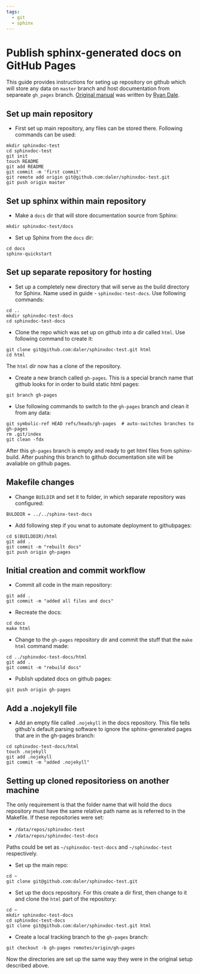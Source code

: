 ```yaml
---
tags:
  - git
  - sphinx
---
```


# Publish sphinx-generated docs on GitHub Pages

This guide provides instructions for seting up repository on github which will store any data on `master` branch and host documentation from separeate `gh_pages` branch. [Original manual](https://github.com/daler/sphinxdoc-test) was written by [Ryan Dale](https://github.com/daler).

## Set up main repository

- First set up main repository, any files can be stored there.  Following commands can be used:

```
mkdir sphinxdoc-test
cd sphinxdoc-test
git init
touch README
git add README
git commit -m 'first commit'
git remote add origin git@github.com:daler/sphinxdoc-test.git
git push origin master
```

## Set up sphinx within main repository

- Make a `docs` dir that will store documentation source from Sphinx:

```
mkdir sphinxdoc-test/docs
```

- Set up Sphinx from the `docs` dir:

```
cd docs
sphinx-quickstart
```

## Set up separate repository for hosting

- Set up a completely new directory that will serve as the build directory for Sphinx. Name used in guide - `sphinxdoc-test-docs`. Use following commands:

```
cd ..
mkdir sphinxdoc-test-docs
cd sphinxdoc-test-docs
```

- Clone the repo which was set up on github into a dir called `html`. Use following command to create it:
    
```
git clone git@github.com:daler/sphinxdoc-test.git html
cd html
```

The `html` dir now has a clone of the repository.  

- Create a new branch called `gh-pages`. This is a special branch name that github looks for in order to build static html pages:

```
git branch gh-pages
```

- Use following commands to switch to the `gh-pages` branch and clean it from any data:

```
git symbolic-ref HEAD refs/heads/gh-pages  # auto-switches branches to gh-pages
rm .git/index
git clean -fdx
```

 After this `gh-pages` branch is empty and ready to get html files from sphinx-build. After pushing this branch to github documentation site will be avaliable on github pages.

## Makefile changes

- Change `BUILDIR` and set it to folder, in which separate repository was configured:

```
BULDDIR = ../../sphinx-test-docs
```

- Add following step if you wnat to automate deployment to githubpages:
	
```
cd $(BUILDDIR)/html 
git add . 
git commit -m "rebuilt docs"
git push origin gh-pages
```

## Initial creation and commit workflow

- Commit all code in the main repository:

```
git add .
git commit -m "added all files and docs"
```

- Recreate the docs:

```
cd docs
make html
```

- Change to the `gh-pages` repository dir and commit the stuff that the `make html` command made:

```
cd ../sphinxdoc-test-docs/html
git add .
git commit -m "rebuild docs"
```

- Publish updated docs on github pages:

```
git push origin gh-pages
```

## Add a .nojekyll file

- Add an empty file called `.nojekyll` in the docs repository.  This file tells github's default parsing software to ignore the sphinx-generated pages that are in the gh-pages branch:

```
cd sphinxdoc-test-docs/html
touch .nojekyll
git add .nojekyll
git commit -m "added .nojekyll"
```

## Setting up cloned repositoriess on another machine

The only requirement is that the folder name that will hold the docs repository must have the same relative path name as is referred to in the Makefile.
If these repositories were set:  

- `/data/repos/sphinxdoc-test`
- `/data/repos/sphinxdoc-test-docs` 

Paths could be set as `~/sphinxdoc-test-docs` and `~/sphinxdoc-test` respectively.

- Set up the main repo:

```
cd ~
git clone git@github.com:daler/sphinxdoc-test.git
```

- Set up the docs repository.  For this create a dir first, then change to it and clone the ``html`` part of the repository:

```
cd ~
mkdir sphinxdoc-test-docs
cd sphinxdoc-test-docs
git clone git@github.com:daler/sphinxdoc-test.git html
```

- Create a local tracking branch to the `gh-pages` branch:

```
git checkout -b gh-pages remotes/origin/gh-pages
```

Now the directories are set up the same way they were in the original setup described above.